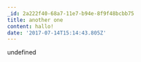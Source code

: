 ```yaml
---
_id: 2a222f40-68a7-11e7-b94e-8f9f48bcbb75
title: another one
content: hallo!
date: '2017-07-14T15:14:43.805Z'
---
```

undefined
